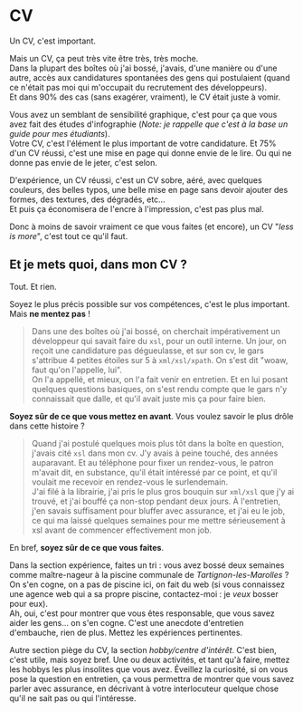 # CV

Un CV, c'est important. 

Mais un CV, ça peut très vite être très, très moche.  
Dans la plupart des boîtes où j'ai bossé, j'avais, d'une manière ou d'une autre, accès aux candidatures spontanées des gens qui postulaient (quand ce n'était pas moi qui m'occupait du recrutement des développeurs).  
Et dans 90% des cas (sans exagérer, vraiment), le CV était juste à vomir.

Vous avez un semblant de sensibilité graphique, c'est pour ça que vous avez fait des études d'infographie (*Note: je rappelle que c'est à la base un guide pour mes étudiants*).   
Votre CV, c'est l'élément le plus important de votre candidature. Et 75% d'un CV réussi, c'est une mise en page qui donne envie de le lire. Ou qui ne donne pas envie de le jeter, c'est selon.

D'expérience, un CV réussi, c'est un CV sobre, aéré, avec quelques couleurs, des belles typos, une belle mise en page sans devoir ajouter des formes, des textures, des dégradés, etc…  
Et puis ça économisera de l'encre à l'impression, c'est pas plus mal.

Donc à moins de savoir vraiment ce que vous faites (et encore), un CV "*less is more*", c'est tout ce qu'il faut.

## Et je mets quoi, dans mon CV ?

Tout. Et rien.

Soyez le plus précis possible sur vos compétences, c'est le plus important. Mais **ne mentez pas** ! 

> Dans une des boîtes où j'ai bossé, on cherchait impérativement un développeur qui savait faire du `xsl`, pour un outil interne. Un jour, on reçoit une candidature pas dégueulasse, et sur son cv, le gars s'attribue 4 petites étoiles sur 5 à `xml/xsl/xpath`. On s'est dit "woaw, faut qu'on l'appelle, lui".  
> On l'a appellé, et mieux, on l'a fait venir en entretien. Et en lui posant quelques questions basiques, on s'est rendu compte que le gars n'y connaissait que dalle, et qu'il avait juste mis ça pour faire bien.  

**Soyez sûr de ce que vous mettez en avant**. Vous voulez savoir le plus drôle dans cette histoire ?  

> Quand j'ai postulé quelques mois plus tôt dans la boîte en question, j'avais cité `xsl` dans mon cv. J'y avais à peine touché, des années auparavant. Et au téléphone pour fixer un rendez-vous, le patron m'avait dit, en substance, qu'il était intéressé par ce point, et qu'il voulait me recevoir en rendez-vous le surlendemain.  
> J'ai filé à la librairie, j'ai pris le plus gros bouquin sur `xml/xsl` que j'y ai trouvé, et j'ai bouffé ça non-stop pendant deux jours. À l'entretien, j'en savais suffisament pour bluffer avec assurance, et j'ai eu le job, ce qui ma laissé quelques semaines pour me mettre sérieusement à xsl avant de commencer effectivement mon job.  

En bref, **soyez sûr de ce que vous faites**.

Dans la section expérience, faites un tri : vous avez bossé deux semaines comme maître-nageur à la piscine communale de *Tartignon-les-Marolles* ? On s'en cogne, on a pas de piscine ici, on fait du web (si vous connaissez une agence web qui a sa propre piscine, contactez-moi : je *veux* bosser pour eux).  
Ah, oui, c'est pour montrer que vous êtes responsable, que vous savez aider les gens… on s'en cogne. C'est une anecdote d'entretien d'embauche, rien de plus. Mettez les expériences pertinentes.

Autre section piège du CV, la section *hobby/centre d'intérêt*. C'est bien, c'est utile, mais soyez bref. Une ou deux activités, et tant qu'à faire, mettez les hobbys les plus insolites que vous avez. Éveillez la curiosité, si on vous pose la question en entretien, ça vous permettra de montrer que vous savez parler avec assurance, en décrivant à votre interlocuteur quelque chose qu'il ne sait pas ou qui l'intéresse.
